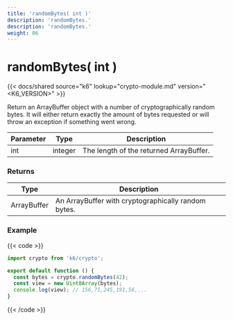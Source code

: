 ```yaml
---
title: 'randomBytes( int )'
description: 'randomBytes.'
description: 'randomBytes.'
weight: 06
---
```


# randomBytes( int )

{{< docs/shared source="k6" lookup="crypto-module.md" version="<K6_VERSION>" >}}

Return an ArrayBuffer object with a number of cryptographically random bytes. It will either return exactly the amount of bytes requested or will throw an exception if something went wrong.

| Parameter | Type    | Description                             |
| --------- | ------- | --------------------------------------- |
| int       | integer | The length of the returned ArrayBuffer. |

### Returns

| Type        | Description                                         |
| ----------- | --------------------------------------------------- |
| ArrayBuffer | An ArrayBuffer with cryptographically random bytes. |

### Example

{{< code >}}

```javascript
import crypto from 'k6/crypto';

export default function () {
  const bytes = crypto.randomBytes(42);
  const view = new Uint8Array(bytes);
  console.log(view); // 156,71,245,191,56,...
}
```

{{< /code >}}
